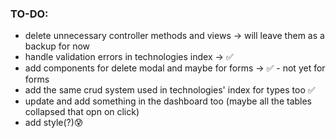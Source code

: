 ### TO-DO:

-   delete unnecessary controller methods and views -> will leave them as a backup for now
-   handle validation errors in technologies index -> ✅
-   add components for delete modal and maybe for forms -> ✅ - not yet for forms
-   add the same crud system used in technologies' index for types too ✅
-   update and add something in the dashboard too (maybe all the tables collapsed that opn on click)
-   add style(?)😰
